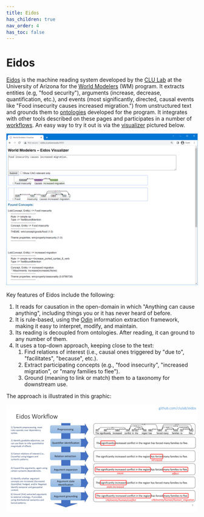 ```yaml
---
title: Eidos
has_children: true
nav_order: 4
has_toc: false
---
```

# Eidos

[Eidos](https://github.com/clulab/eidos) is the machine reading system developed by the [CLU Lab](http://clulab.org) at the University of Arizona for the [World Modelers](https://www.darpa.mil/program/world-modelers) (WM) program.  It extracts entities (e.g, "food security"), arguments (increase, decrease, quantification, etc.), and events (most significantly, directed, causal events like "Food insecurity causes increased migration.") from unstructured text and grounds them to [ontologies](https://github.com/WorldModelers/Ontologies) developed for the program.  It integrates with other tools described on these pages and participates in a number of [workflows](./eidos_workflows.html).  An easy way to try it out is via the [visualizer](http://eidos.cs.arizona.edu:9000/) pictured below.

<p align="center">
  <img src="./images/eidos/eidos_visualizer.png">
</p>

Key features of Eidos include the following:

1. It reads for causation in the open-domain in which "Anything can cause anything", including things you or it has never heard of before.
2. It is rule-based, using the [Odin](https://clulab.github.io/processors/odin.html) information extraction framework, making it easy to interpret, modify, and maintain.
3. Its reading is decoupled from ontologies.  After reading, it can ground to any number of them.
4. It uses a top-down approach, keeping close to the text:
    1. Find relations of interest (i.e., causal ones triggered by "due to", "facilitates", "because", etc.).
    2. Extract participating concepts (e.g., "food insecurity", "increased migration", or "many families to flee").
    3. Ground (meaning to link or match) them to a taxonomy for downstream use.

The approach is illustrated in this graphic:

<p align="center">
  <img src="./images/eidos/eidos_features.png">
</p>
